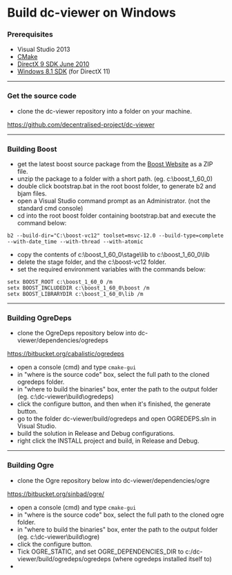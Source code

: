 # Build dc-viewer on Windows

### Prerequisites

* Visual Studio 2013
* [CMake](https://cmake.org/)
* [DirectX 9 SDK June 2010](http://www.microsoft.com/en-us/download/details.aspx?id=6812)
* [Windows 8.1 SDK](http://msdn.microsoft.com/en-us/windows/desktop/bg162891.aspx) (for DirectX 11)

---

### Get the source code

* clone the dc-viewer repository into a folder on your machine.

https://github.com/decentralised-project/dc-viewer

---
### Building Boost

* get the latest boost source package from the [Boost Website](http://www.boost.org/) as a ZIP file.
* unzip the package to a folder with a short path. (eg. c:\boost_1_60_0)
* double click bootstrap.bat in the root boost folder, to generate b2 and bjam files.
* open a Visual Studio command prompt as an Administrator. (not the standard cmd console)
* cd into the root boost folder containing bootstrap.bat and execute the command below:

```
b2 --build-dir="C:\boost-vc12" toolset=msvc-12.0 --build-type=complete --with-date_time --with-thread --with-atomic
```
* copy the contents of c:\boost_1_60_0\stage\lib to c:\boost_1_60_0\lib
* delete the stage folder, and the c:\boost-vc12 folder.
* set the required environment variables with the commands below:
```
setx BOOST_ROOT c:\boost_1_60_0 /m
setx BOOST_INCLUDEDIR c:\boost_1_60_0\boost /m
setx BOOST_LIBRARYDIR c:\boost_1_60_0\lib /m
```

---
### Building OgreDeps

* clone the OgreDeps repository below into dc-viewer/dependencies/ogredeps

https://bitbucket.org/cabalistic/ogredeps

* open a console (cmd) and type `cmake-gui`
* in "where is the source code" box, select the full path to the cloned ogredeps folder.
* in "where to build the binaries" box, enter the path to the output folder (eg. c:\dc-viewer\build\ogredeps)
* click the configure button, and then when it's finished, the generate button.
* go to the folder dc-viewer/build/ogredeps and open OGREDEPS.sln in Visual Studio.
* build the solution in Release and Debug configurations.
* right click the INSTALL project and build, in Release and Debug.
---

### Building Ogre

* clone the Ogre repository below into dc-viewer/dependencies/ogre

https://bitbucket.org/sinbad/ogre/

* open a console (cmd) and type `cmake-gui`
* in "where is the source code" box, select the full path to the cloned ogre folder.
* in "where to build the binaries" box, enter the path to the output folder (eg. c:\dc-viewer\build\ogre)
* click the configure button.
* Tick OGRE_STATIC, and set OGRE_DEPENDENCIES_DIR to c:/dc-viewer/build/ogredeps/ogredeps (where ogredeps installed itself to)
* 

